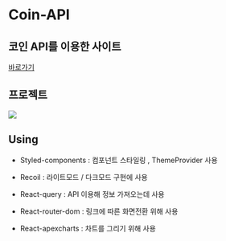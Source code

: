 # Coin-API

## 코인 API를 이용한 사이트

[바로가기](https://reignkk1.github.io/react-coin/)

## 프로젝트
<img src="https://user-images.githubusercontent.com/87847136/183599149-df33c53e-5564-4dbe-9afc-5aa4eefa5e4e.gif"/>

## Using


- Styled-components : 컴포넌트 스타일링 , ThemeProvider 사용

- Recoil : 라이트모드 / 다크모드 구현에 사용

- React-query : API 이용해 정보 가져오는데 사용

- React-router-dom : 링크에 따른 화면전환 위해 사용

- React-apexcharts : 차트를 그리기 위해 사용
